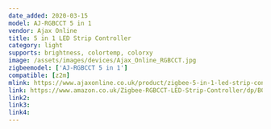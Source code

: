 ```yaml
---
date_added: 2020-03-15
model: AJ-RGBCCT 5 in 1
vendor: Ajax Online
title: 5 in 1 LED Strip Controller
category: light
supports: brightness, colortemp, colorxy
image: /assets/images/devices/Ajax_Online_RGBCCT.jpg
zigbeemodel: ['AJ-RGBCCT 5 in 1']
compatible: [z2m]
mlink: https://www.ajaxonline.co.uk/product/zigbee-5-in-1-led-strip-controller/
link: https://www.amazon.co.uk/Zigbee-RGBCCT-LED-Strip-Controller/dp/B07CN7JGT9
link2: 
link3: 
link4: 
---
```

